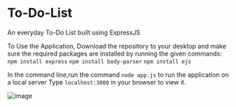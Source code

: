 # To-Do-List
An everyday To-Do List built using ExpressJS

To Use the Application, Download the repository to your desktop and make sure the required packages are installed by running the given commands:
`npm install express`
`npm install body-parser`
`npm install ejs`

In the command line,run the command
`node app.js` to run the application on a local server
Type `localhost:3000` in your browser to view it.


![image](https://github.com/sruthikkoneti/To-Do-List/assets/97946223/a775ae18-fc75-4152-aed9-26ab8d4e25f1)

